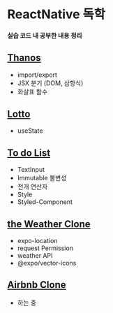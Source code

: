 # ReactNative 독학

 
 #### 실습 코드 내 공부한 내용 정리 
 
 ## [Thanos](https://github.com/o920/ReactNative/blob/main/Thanos/App.js)
 * import/export
 * JSX 분기 (DOM, 삼항식)
 * 화살표 함수

 ## [Lotto](https://github.com/o920/ReactNative/blob/main/Lotto/App.js)
 * useState

 ## [To do List](https://github.com/o920/ReactNative/blob/main/TodoList/App.js)
 * TextInput
 * Immutable 불변성
 * 전개 연산자
 * Style
 * Styled-Component

## [the Weather Clone](https://github.com/o920/theWeatherClone)
 * expo-location
 * request Permission
 * weather API
 * @expo/vector-icons

## [Airbnb Clone](https://github.com/o920/AirbnbClone)
 * 하는 중
